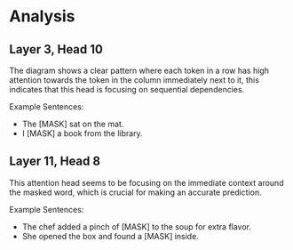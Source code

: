 # Analysis

## Layer 3, Head 10
The diagram shows a clear pattern where each token in a row has high attention towards the token in the column immediately next to it, this indicates that this head is focusing on sequential dependencies.

Example Sentences:
- The [MASK] sat on the mat.
- I [MASK] a book from the library.

## Layer 11, Head 8

This attention head seems to be focusing on the immediate context around the masked word, which is crucial for making an accurate prediction. 

Example Sentences:
- The chef added a pinch of [MASK] to the soup for extra flavor.
- She opened the box and found a [MASK] inside.

